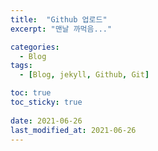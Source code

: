 ```yaml
---
title:  "Github 업로드"
excerpt: "맨날 까먹음..."

categories:
  - Blog
tags:
  - [Blog, jekyll, Github, Git]

toc: true
toc_sticky: true
 
date: 2021-06-26
last_modified_at: 2021-06-26
---
```

